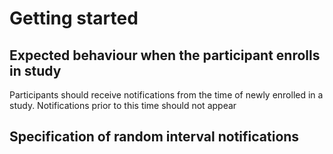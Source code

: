 # Getting started

## Expected behaviour when the participant enrolls in study

Participants should receive notifications from the time of newly enrolled in a study. Notifications prior to this time should not appear


## Specification of random interval notifications

<Write text>
